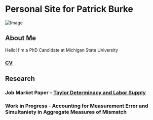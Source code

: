 # Personal Site for Patrick Burke
![Image](https://github.com/burkepa/picture/blob/ae382707fc32dec8fbedc83478d187c1e5dee5b1/profilepic.JPG)
## About Me
Hello! I'm a PhD Candidate at Michigan State University
### [CV](https://github.com/burkepa/CV/raw/a055b772c778979ae4fb4a76ca539379e632058f/temporary-shortcv.pdf) 

## Research
### Job Market Paper - [Taylor Determinacy and Labor Supply](https://github.com/burkepa/JMP/raw/0a73858e2a0448af4a0f169e63c0fa3a3b99d6b2/lsupplydetS.pdf)
### Work in Progress - Accounting for Measurement Error and Simultaniety in Aggregate Measures of Mismatch
